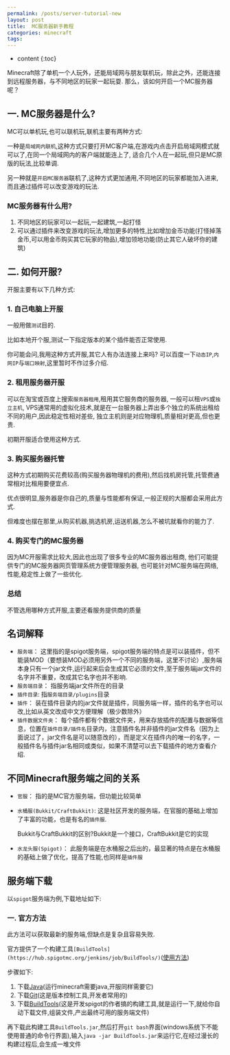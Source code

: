 ```yaml
---
permalink: /posts/server-tutorial-new
layout: post
title:  MC服务器新手教程
categories: minecraft
tags:
---
```


* content
{:toc}

Minecraft除了单机一个人玩外，还能局域网与朋友联机玩，除此之外，还能连接到远程服务器，与不同地区的玩家一起玩耍.
那么，该如何开启一个MC服务器呢？




## 一. MC服务器是什么?

MC可以单机玩,也可以联机玩,联机主要有两种方式:

一种是`局域网内联机`,这种方式只要打开MC客户端,在游戏内点击开启局域网模式就可以了,在同一个局域网内的客户端就能连上了,
适合几个人在一起玩,但只是MC原版的玩法,比较单调.

另一种就是`开启MC服务器`联机了,这种方式更加通用,不同地区的玩家都能加入进来,而且通过插件可以改变游戏的玩法.

### MC服务器有什么用?
1. 不同地区的玩家可以一起玩,一起建筑,一起打怪
2. 可以通过插件来改变游戏的玩法,增加更多的特性,比如增加金币功能(打怪掉落金币,可以用金币购买其它玩家的物品),增加领地功能(防止其它人破坏你的建筑)

## 二. 如何开服?
开服主要有以下几种方式:

### 1. 自己电脑上开服
一般用做`测试`目的.

比如本地开个服,测试一下指定版本的某个插件能否正常使用.

你可能会问,我用这种方式开服,其它人有办法连接上来吗?
可以百度一下`动态IP`,`内网IP`与`端口映射`,这里暂时不作过多介绍.

### 2. 租用服务器开服
可以在淘宝或百度上搜索`服务器租用`,租用其它服务商的服务器,
一般可以租`VPS`或`独立主机`,
VPS通常用的虚拟化技术,就是在一台服务器上弄出多个独立的系统出租给不同的用户,因此稳定性相对差些,
独立主机则是对应物理机,质量相对更高,但也更贵.

初期开服适合使用这种方式.

### 3. 购买服务器托管
这种方式初期购买花费较高(购买服务器物理机的费用),然后找机房托管,托管费通常相对比租用要便宜点.

优点很明显,服务器是你自己的,质量与性能都有保证,一般正规的大服都会采用此方式.

但难度也摆在那里,从购买机器,挑选机房,运送机器,怎么不被坑就看你的能力了.

### 4. 购买专门的MC服务器
因为MC开服需求比较大,因此也出现了很多专业的MC服务器出租商,
他们可能提供专门的MC服务器网页管理系统方便管理服务器,
也可能针对MC服务端在网络,性能,稳定性上做了一些优化.

### 总结
不管选用哪种方式开服,主要还看服务提供商的质量

## 名词解释
* `服务端`： 这里指的是spigot服务端，spigot服务端的特点是可以装插件，但不能装MOD（要想装MOD必须用另外一个不同的服务端，这里不讨论）,服务端本身只有一个jar文件,运行起来后会生成其它必须的文件,至于服务端jar文件的名字并不重要，改成其它名字也并不影响.
* `服务端目录`： 指服务端jar文件所在的目录
* `插件目录`: 指`服务端目录/plugins`目录
* `插件`： 装在插件目录内的jar文件就是插件，同服务端一样，插件的名字也可以改,比如从英文改成中文方便理解（极少数除外）
* `插件数据文件夹`： 每个插件都有个数据文件夹，用来存放插件的配置与数据等信息，位置在`插件目录/插件名`目录内，注意插件名并非插件的jar文件名（因为上面说过了，jar文件名是可以随意改的），而是定义在插件内的唯一的名字，一般插件名与插件jar名相同或类似，如果不清楚可以去下载插件的地方查看介绍.

## 不同Minecraft服务端之间的关系

* `官服`： 指的是MC官方服务端，但功能比较简单
* `水桶服(Bukkit/CraftBukkit)`: 这是社区开发的服务端，在官服的基础上增加了丰富的功能，也是有名的`插件服`.

  Bukkit与CraftBukkit的区别?Bukkit是一个接口，CraftBukkit是它的实现

* `水龙头服(Spigot)`： 此服务端是在水桶服之后出的，最显著的特点是在水桶服的基础上做了优化，提高了性能,也同样是`插件服`

## 服务端下载

以`spigot`服务端为例,下载地址如下:

### 一. 官方方法
此方法可以获取最新的服务端,但缺点是复杂且容易失败.

官方提供了一个构建工具`[BuildTools](https://hub.spigotmc.org/jenkins/job/BuildTools/)`([使用方法](https://www.spigotmc.org/wiki/buildtools/))

步骤如下:

1. 下载[Java](http://www.oracle.com/technetwork/java/javase/downloads/jre8-downloads-2133155.html)(运行minecraft需要java,开服同样需要它)
2. 下载[Git](http://msysgit.github.io/)(这是版本控制工具,开发者常用的)
3. 下载[BuildTools](https://hub.spigotmc.org/jenkins/job/BuildTools/lastSuccessfulBuild/artifact/target/BuildTools.jar)(这是开发spigot的作者搞的构建工具,就是运行一下,就给你自动下载文件,组装文件,产出最终可用的服务端文件)

再下载此构建工具`BuildTools.jar`,然后打开`git bash`界面(windows系统下不能使用普通的命令行界面),输入`java -jar BuildTools.jar`来运行它,在经过漫长的构建过程后,会生成一堆文件
